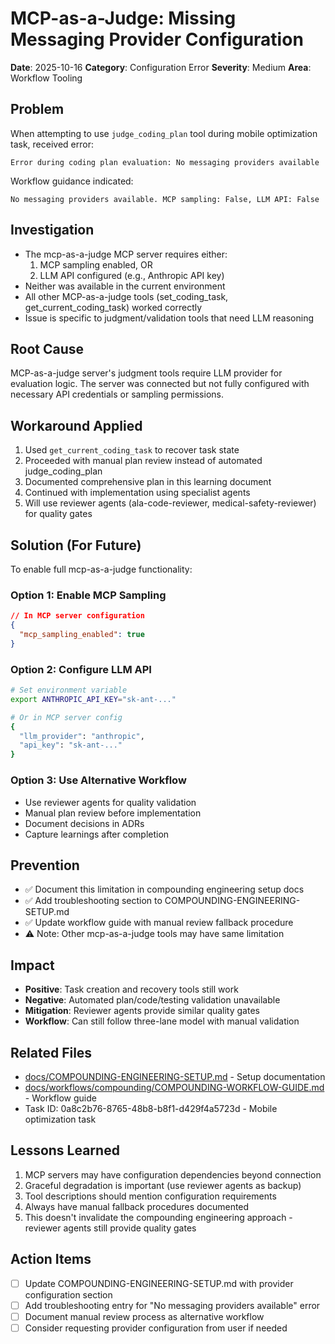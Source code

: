 # MCP-as-a-Judge: Missing Messaging Provider Configuration

**Date**: 2025-10-16
**Category**: Configuration Error
**Severity**: Medium
**Area**: Workflow Tooling

## Problem
When attempting to use `judge_coding_plan` tool during mobile optimization task, received error:
```
Error during coding plan evaluation: No messaging providers available
```

Workflow guidance indicated:
```
No messaging providers available. MCP sampling: False, LLM API: False
```

## Investigation
- The mcp-as-a-judge MCP server requires either:
  1. MCP sampling enabled, OR
  2. LLM API configured (e.g., Anthropic API key)
- Neither was available in the current environment
- All other MCP-as-a-judge tools (set_coding_task, get_current_coding_task) worked correctly
- Issue is specific to judgment/validation tools that need LLM reasoning

## Root Cause
MCP-as-a-judge server's judgment tools require LLM provider for evaluation logic. The server was connected but not fully configured with necessary API credentials or sampling permissions.

## Workaround Applied
1. Used `get_current_coding_task` to recover task state
2. Proceeded with manual plan review instead of automated judge_coding_plan
3. Documented comprehensive plan in this learning document
4. Continued with implementation using specialist agents
5. Will use reviewer agents (ala-code-reviewer, medical-safety-reviewer) for quality gates

## Solution (For Future)
To enable full mcp-as-a-judge functionality:

### Option 1: Enable MCP Sampling
```json
// In MCP server configuration
{
  "mcp_sampling_enabled": true
}
```

### Option 2: Configure LLM API
```bash
# Set environment variable
export ANTHROPIC_API_KEY="sk-ant-..."

# Or in MCP server config
{
  "llm_provider": "anthropic",
  "api_key": "sk-ant-..."
}
```

### Option 3: Use Alternative Workflow
- Use reviewer agents for quality validation
- Manual plan review before implementation
- Document decisions in ADRs
- Capture learnings after completion

## Prevention
- ✅ Document this limitation in compounding engineering setup docs
- ✅ Add troubleshooting section to COMPOUNDING-ENGINEERING-SETUP.md
- ✅ Update workflow guide with manual review fallback procedure
- ⚠️ Note: Other mcp-as-a-judge tools may have same limitation

## Impact
- **Positive**: Task creation and recovery tools still work
- **Negative**: Automated plan/code/testing validation unavailable
- **Mitigation**: Reviewer agents provide similar quality gates
- **Workflow**: Can still follow three-lane model with manual validation

## Related Files
- [docs/COMPOUNDING-ENGINEERING-SETUP.md](../COMPOUNDING-ENGINEERING-SETUP.md) - Setup documentation
- [docs/workflows/compounding/COMPOUNDING-WORKFLOW-GUIDE.md](../workflows/compounding/COMPOUNDING-WORKFLOW-GUIDE.md) - Workflow guide
- Task ID: 0a8c2b76-8765-48b8-b8f1-d429f4a5723d - Mobile optimization task

## Lessons Learned
1. MCP servers may have configuration dependencies beyond connection
2. Graceful degradation is important (use reviewer agents as backup)
3. Tool descriptions should mention configuration requirements
4. Always have manual fallback procedures documented
5. This doesn't invalidate the compounding engineering approach - reviewer agents still provide quality gates

## Action Items
- [ ] Update COMPOUNDING-ENGINEERING-SETUP.md with provider configuration section
- [ ] Add troubleshooting entry for "No messaging providers available" error
- [ ] Document manual review process as alternative workflow
- [ ] Consider requesting provider configuration from user if needed
